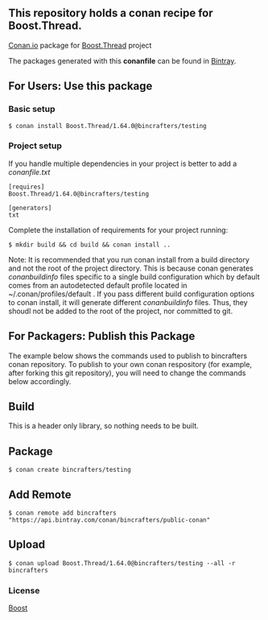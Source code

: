 ## This repository holds a conan recipe for Boost.Thread.

[Conan.io](https://conan.io) package for [Boost.Thread](https://github.com/Boostorg/Thread) project

The packages generated with this **conanfile** can be found in [Bintray](https://bintray.com/bincrafters/public-conan/Boost.Thread%3Abincrafters).

## For Users: Use this package

### Basic setup

    $ conan install Boost.Thread/1.64.0@bincrafters/testing

### Project setup

If you handle multiple dependencies in your project is better to add a *conanfile.txt*

    [requires]
    Boost.Thread/1.64.0@bincrafters/testing

    [generators]
    txt

Complete the installation of requirements for your project running:</small></span>

    $ mkdir build && cd build && conan install ..
	
Note: It is recommended that you run conan install from a build directory and not the root of the project directory.  This is because conan generates *conanbuildinfo* files specific to a single build configuration which by default comes from an autodetected default profile located in ~/.conan/profiles/default .  If you pass different build configuration options to conan install, it will generate different *conanbuildinfo* files.  Thus, they shoudl not be added to the root of the project, nor committed to git. 

## For Packagers: Publish this Package

The example below shows the commands used to publish to bincrafters conan repository. To publish to your own conan respository (for example, after forking this git repository), you will need to change the commands below accordingly. 

## Build  

This is a header only library, so nothing needs to be built.

## Package 

    $ conan create bincrafters/testing
	
## Add Remote

	$ conan remote add bincrafters "https://api.bintray.com/conan/bincrafters/public-conan"

## Upload

    $ conan upload Boost.Thread/1.64.0@bincrafters/testing --all -r bincrafters

### License
[Boost](LICENSE)
